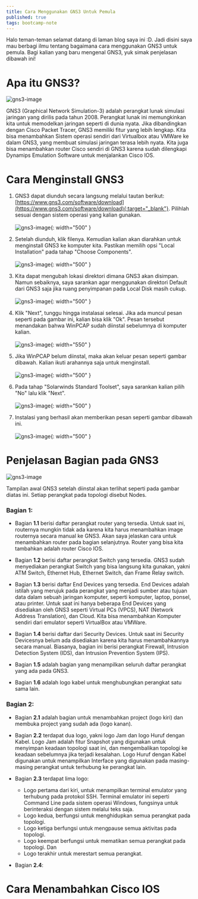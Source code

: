 ```yaml
---
title: Cara Menggunakan GNS3 Untuk Pemula
published: true
tags: bootcamp-note
---
```

Halo teman-teman selamat datang di laman blog saya ini :D. Jadi disini saya mau berbagi ilmu tentang bagaimana cara menggunakan GNS3 untuk pemula. Bagi kalian yang baru mengenal GNS3, yuk simak penjelasan dibawah ini!

# Apa itu GNS3?
![gns3-image](/assets/images/gns3-image.png)

GNS3 (Graphical Network Simulation-3) adalah perangkat lunak simulasi jaringan yang dirilis pada tahun 2008. Perangkat lunak ini memungkinkan kita untuk memodelkan jaringan seperti di dunia nyata. Jika dibandingkan dengan Cisco Packet Tracer, GNS3 memiliki fitur yang lebih lengkap. Kita bisa menambahkan Sistem operasi sendiri dari Virtualbox atau VMWare ke dalam GNS3, yang membuat simulasi jaringan terasa lebih nyata. Kita juga bisa menambahkan router Cisco sendiri di GNS3 karena sudah dilengkapi Dynamips Emulation Software untuk menjalankan Cisco IOS. 

# Cara Menginstall GNS3
1. GNS3 dapat diunduh secara langsung melalui tautan berikut: [https://www.gns3.com/software/download](https://www.gns3.com/software/download){:target="_blank"}. Pilihlah sesuai dengan sistem operasi yang kalian gunakan.<br><br>
![gns3-image](/assets/images/gns3-tutorial-1.png){: width="500" }

2. Setelah diunduh, klik filenya. Kemudian kalian akan diarahkan untuk menginstall GNS3 ke komputer kita. Pastikan memilih opsi "Local Installation" pada tahap "Choose Components".<br><br>
![gns3-image](/assets/images/gns3-tutorial-2.png){: width="500" }

3. Kita dapat mengubah lokasi direktori dimana GNS3 akan disimpan. Namun sebaiknya, saya sarankan agar menggunakan direktori Default dari GNS3 saja jika ruang penyimpanan pada Local Disk masih cukup.<br><br>
![gns3-image](/assets/images/gns3-tutorial-3.png){: width="500" }

4. Klik "Next", tunggu hingga instalasai selesai. Jika ada muncul pesan seperti pada gambar ini, kalian bisa klik "Ok". Pesan tersebut menandakan bahwa WinPCAP sudah diinstal sebelumnya di komputer kalian.<br><br>
![gns3-image](/assets/images/gns3-tutorial-4.png){: width="550" }

5. Jika WinPCAP belum diinstal, maka akan keluar pesan seperti gambar dibawah. Kalian ikuti arahannya saja untuk menginstall.<br><br>
![gns3-image](/assets/images/gns3-tutorial-5.png){: width="500" }

5. Pada tahap "Solarwinds Standard Toolset", saya sarankan kalian pilih "No" lalu klik "Next".<br><br>
![gns3-image](/assets/images/gns3-tutorial-6.png){: width="500" }

6. Instalasi yang berhasil akan memberikan pesan seperti gambar dibawah ini.<br><br>
![gns3-image](/assets/images/gns3-tutorial-7.png){: width="500" }

# Penjelasan Bagian pada GNS3
![gns3-image](/assets/images/gns3-tutorial-8.png)

Tampilan awal GNS3 setelah diinstal akan terlihat seperti pada gambar diatas ini. Setiap perangkat pada topologi disebut Nodes. 

### Bagian 1:
- Bagian **1.1** berisi daftar perangkat router yang tersedia. Untuk saat ini, routernya mungkin tidak ada karena kita harus menambahkan image routernya secara manual ke GNS3. Akan saya jelaskan cara untuk menambahkan router pada bagian selanjutnya. Router yang bisa kita tambahkan adalah router Cisco IOS.

- Bagian **1.2** berisi daftar perangkat Switch yang tersedia. GNS3 sudah menyediakan perangkat Switch yang bisa langsung kita gunakan, yakni ATM Switch, Ethernet Hub, Ethernet Switch, dan Frame Relay switch.

- Bagian **1.3** berisi daftar End Devices yang tersedia. End Devices adalah istilah yang merujuk pada perangkat yang menjadi sumber atau tujuan data dalam sebuah jaringan komputer, seperti komputer, laptop, ponsel, atau printer. Untuk saat ini hanya beberapa End Devices yang disediakan oleh GNS3 seperti Virtual PCs (VPCS), NAT (Network Address Translation), dan Cloud. Kita bisa menambahkan Komputer sendiri dari emulator seperti VirtualBox atau VMWare.

- Bagian **1.4** berisi daftar dari Security Devices. Untuk saat ini Security Devicesnya belum ada disediakan karena kita harus menambahkannya secara manual. Biasanya, bagian ini berisi perangkat Firewall, Intrusion Detection System (IDS), dan Intrusion Prevention System (IPS).

- Bagian **1.5** adalah bagian yang menampilkan seluruh daftar perangkat yang ada pada GNS3.

- Bagian **1.6** adalah logo kabel untuk menghubungkan perangkat satu sama lain.

### Bagian 2:
- Bagian **2.1** adalah bagian untuk menambahkan project (logo kiri) dan membuka project yang sudah ada (logo kanan).

- Bagian **2.2** terdapat dua logo, yakni logo Jam dan logo Huruf dengan Kabel. Logo Jam adalah fitur Snapshot yang digunakan untuk menyimpan keadaan topologi saat ini, dan mengembalikan topologi ke keadaan sebelumnya jika terjadi kesalahan. Logo Huruf dengan Kabel digunakan untuk menampilkan Interface yang digunakan pada masing-masing perangkat untuk terhubung ke perangkat lain.

- Bagian **2.3** terdapat lima logo:<br>
    - Logo pertama dari kiri, untuk menampilkan terminal emulator yang terhubung pada protokol SSH. Terminal emulator ini seperti Command Line pada sistem operasi Windows, fungsinya untuk berinteraksi dengan sistem melalui teks saja. 
    - Logo kedua, berfungsi untuk menghidupkan semua perangkat pada topologi. 
    - Logo ketiga berfungsi untuk mengpause semua aktivitas pada topologi. 
    - Logo keempat berfungsi untuk mematikan semua perangkat pada topologi. Dan 
    - Logo terakhir untuk merestart semua perangkat. <br>

- Bagian **2.4**:

# Cara Menambahkan Cisco IOS
